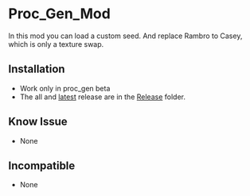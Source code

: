 # Proc_Gen_Mod

In this mod you can load a custom seed. And replace Rambro to Casey, which is only a texture swap.

## Installation

* Work only in proc_gen beta
* The all and [latest](./Release/Proc_Gen_Mod.zip) release are in the [Release](./Release/) folder.

## Know Issue

* None

## Incompatible

* None
